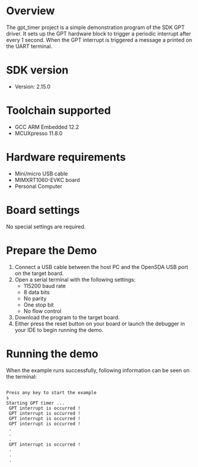 Overview
========
The gpt_timer project is a simple demonstration program of the SDK GPT driver. It sets up the GPT
hardware block to trigger a periodic interrupt after every 1 second. When the GPT interrupt is triggered
a message a printed on the UART terminal.

SDK version
===========
- Version: 2.15.0

Toolchain supported
===================
- GCC ARM Embedded  12.2
- MCUXpresso  11.8.0

Hardware requirements
=====================
- Mini/micro USB cable
- MIMXRT1060-EVKC board
- Personal Computer

Board settings
==============
No special settings are required.

Prepare the Demo
================
1.  Connect a USB cable between the host PC and the OpenSDA USB port on the target board.
2.  Open a serial terminal with the following settings:
    - 115200 baud rate
    - 8 data bits
    - No parity
    - One stop bit
    - No flow control
3.  Download the program to the target board.
4.  Either press the reset button on your board or launch the debugger in your IDE to begin running the demo.

Running the demo
================
When the example runs successfully, following information can be seen on the terminal:

~~~~~~~~~~~~~~~~~~~~~

Press any key to start the example
s
Starting GPT timer ...
 GPT interrupt is occurred !
 GPT interrupt is occurred !
 GPT interrupt is occurred !
 GPT interrupt is occurred !
 .
 .
 .
 GPT interrupt is occurred !
 .
 .
 .
~~~~~~~~~~~~~~~~~~~~~
